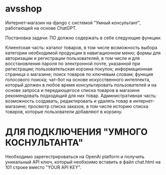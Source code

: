 # avsshop

Интернет-магазин на django с системой "Умный консультант", работающей на основе ChatGPT.

Постановка задачи: ПО должно содержать в себе следующие функции:

Клиентская часть:
каталог товаров, в том числе возможность выбора категории необходимой продукции в навигационном меню;
формы для авторизации и регистрации пользователей, в том числе и для восстановления пароля по электронной почте, указанной при регистрации;
пользовательская корзина покупок;
информационная страница о магазине;
поиск товаров по ключевым словам;
функция голосового поиска;
чат-бот на основе искусственного интеллекта, который должен в любое время консультировать пользователей и на основе запроса и передающегося списка товаров в магазине рекомендовать подходящий для них товар.
Административная часть:
возможность создавать, редактировать и удалять товар в интернет-магазине;
просмотр списка заказов, в том числе историю списка товаров, которые пользователи добавляют в корзину.
# ДЛЯ ПОДКЛЮЧЕНИЯ "УМНОГО КОСНУЛЬТАНТА"

Необходимо зарегестрироваться на OpenAi platform и получить уникальный API ключ, который необхоимо вставить в файл chat.html на 101 строке вместо "YOUR API KEY".
